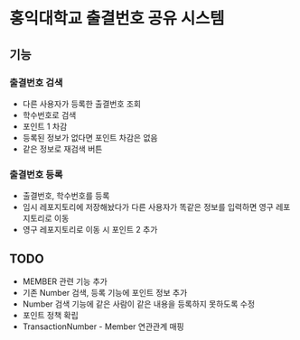 # 홍익대학교 출결번호 공유 시스템

## 기능
### 출결번호 검색
* 다른 사용자가 등록한 출결번호 조회
* 학수번호로 검색
* 포인트 1 차감
* 등록된 정보가 없다면 포인트 차감은 없음
* 같은 정보로 재검색 버튼

### 출결번호 등록
* 출결번호, 학수번호를 등록
* 임시 레포지토리에 저장해놨다가 다른 사용자가 똑같은 정보를 입력하면 영구 레포지토리로 이동
* 영구 레포지토리로 이동 시 포인트 2 추가

## TODO
* MEMBER 관련 기능 추가
* 기존 Number 검색, 등록 기능에 포인트 정보 추가
* Number 검색 기능에 같은 사람이 같은 내용을 등록하지 못하도록 수정
* 포인트 정책 확립
* TransactionNumber - Member 연관관계 매핑
